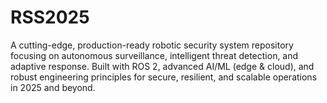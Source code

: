 # RSS2025
A cutting-edge, production-ready robotic security system repository focusing on autonomous surveillance, intelligent threat detection, and adaptive response. Built with ROS 2, advanced AI/ML (edge &amp; cloud), and robust engineering principles for secure, resilient, and scalable operations in 2025 and beyond.
